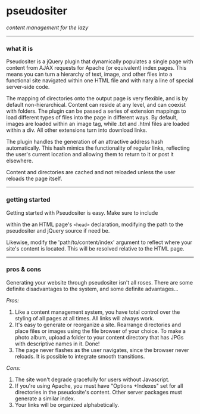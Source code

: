 # pseudositer

*content management for the lazy*

- - -

### what it is

Pseudositer is a jQuery plugin that dynamically populates a single page with content from AJAX requests for Apache (or equivalent) index pages. This means you can turn a hierarchy of text, image, and other files into a functional site navigated within one HTML file and with nary a line of special server-side code.

The mapping of directories onto the output page is very flexible, and is by default non-hierarchical. Content can reside at any level, and can coexist with folders. The plugin can be passed a series of extension mappings to load different types of files into the page in different ways. By default, images are loaded within an image tag, while .txt and .html files are loaded within a div. All other extensions turn into download links.

The plugin handles the generation of an attractive address hash automatically. This hash mimics the functionality of regular links, reflecting the user's current location and allowing them to return to it or post it elsewhere.

Content and directories are cached and not reloaded unless the user reloads the page itself.

- - -

### getting started

Getting started with Pseudositer is easy. Make sure to include

  <!-- jQuery -->
  <script type="text/javascript" src="lib/jquery/jquery-1.6.4.min.js"></script>
  
  <!-- pseudositer -->
  <script type="text/javascript" src="lib/pseudositer/pseudositer.js"></script>
  <script type="text/javascript">
    $(document).ready(function() {
      $('#pseudositer').pseudositer('path/to/content/index/');
    });
  </script>

within the an HTML page's `<head>` declaration, modifying the path to the pseudositer and jQuery source if need be.

Likewise, modify the 'path/to/content/index' argument to reflect where your site's content is located.  This will be resolved relative to the HTML page.

- - -

### pros & cons

Generating your website through pseudositer isn't all roses. There are some definite disadvantages to the system, and some definite advantages...

*Pros:*

1. Like a content management system, you have total control over the styling of all pages at all times. All links will always work.
2. It's easy to generate or reorganize a site.  Rearrange directories and place files or images using the file browser of your choice. To make a photo album, upload a folder to your content directory that has JPGs with descriptive names in it. Done!
3. The page never flashes as the user navigates, since the browser never reloads.  It is possible to integrate smooth transitions.

*Cons:*

1. The site won't degrade gracefully for users without Javascript.
2. If you're using Apache, you must have "Options +Indexes" set for all directories in the pseudosite's content.  Other server packages must generate a similar index.
3. Your links will be organized alphabetically.